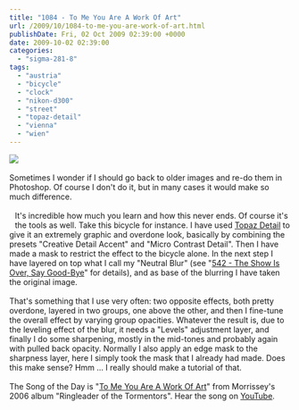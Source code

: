 ```yaml
---
title: "1084 - To Me You Are A Work Of Art"
url: /2009/10/1084-to-me-you-are-work-of-art.html
publishDate: Fri, 02 Oct 2009 02:39:00 +0000
date: 2009-10-02 02:39:00
categories: 
  - "sigma-281-8"
tags: 
  - "austria"
  - "bicycle"
  - "clock"
  - "nikon-d300"
  - "street"
  - "topaz-detail"
  - "vienna"
  - "wien"
---
```

<a href="https://d25zfm9zpd7gm5.cloudfront.net/1200x1200/2009/20091001_082629_ps.jpg" target="_blank"><img src="https://d25zfm9zpd7gm5.cloudfront.net/0600x0600/2009/20091001_082629_ps.jpg"/></a><br/><br/>Sometimes I wonder if I should go back to older images and re-do them in Photoshop. Of course I don't do it, but in many cases it would make so much difference.<br/><br/><a href="https://d25zfm9zpd7gm5.cloudfront.net/1200x1200/2009/20091001_170720_ps.jpg" target="_blank"><img alt="" border="0" src="https://d25zfm9zpd7gm5.cloudfront.net/0150x0150/2009/20091001_170720_ps.jpg" style="margin: 10pt 10px 10px 0pt; float: left;"/></a> It's incredible how much you learn and how this never ends. Of course it's the tools as well. Take this bicycle for instance. I have used <a href="http://www.topazlabs.com/detail/" target="_blank">Topaz Detail</a> to give it an extremely graphic and overdone look, basically by combining the presets "Creative Detail Accent" and "Micro Contrast Detail". Then I have made a mask to restrict the effect to the bicycle alone. In the next step I have layered on top what I call my "Neutral Blur" (see "<a href="/2008/04/542-show-is-over-say-good-bye.html" target="_blank">542 - The Show Is Over, Say Good-Bye</a>" for details), and as base of the blurring I have taken the original image.<br/><br/> That's something that I use very often: two opposite effects, both pretty overdone, layered in two groups, one above the other, and then I fine-tune the overall effect by varying group opacities. Whatever the result is, due to the leveling effect of the blur, it needs a "Levels" adjustment layer, and finally I do some sharpening, mostly in the mid-tones and probably again with pulled back opacity. Normally I also apply an edge mask to the sharpness layer, here I simply took the mask that I already had made. Does this make sense? Hmm ... I really should make a tutorial of that. <br/><br/>The Song of the Day is "<a href="http://www.lyricsmode.com/lyrics/m/morrissey/to_me_you_are_a_work_of_art.html" target="_blank">To Me You Are A Work Of Art</a>" from Morrissey's 2006 album "Ringleader of the Tormentors". Hear the song on <a href="http://www.youtube.com/watch?v=4R8EkrZVq8A" target="_blank">YouTube</a>.
